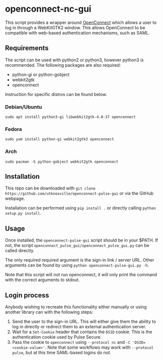 # openconnect-nc-gui

This script provides a wrapper around [OpenConnect](https://www.infradead.org/openconnect/) which allows a user to log in through a WebKitGTK2 window.  This allows OpenConnect to be compatible with web-based authentication mechanisms, such as SAML.

## Requirements

The script can be used with python2 or python3, however python3 is recommended.  The following packages are also required:

 - python-gi or python-gobject
 - webkit2gtk
 - openconnect

Instruction for specific distros can be found below.

### Debian/Ubuntu

    sudo apt install python3-gi libwebkit2gtk-4.0-37 openconnect

### Fedora

    sudo yum install python-gi webkit2gtk3 openconnect

### Arch

    sudo pacman -S python-gobject webkit2gtk openconnect

## Installation

This repo can be downloaded with `git clone https://github.com/utknoxville/openconnect-pulse-gui` or via the GitHub webpage.

Installation can be performed using `pip install .` or directly calling `python setup.py install`.

## Usage

Once installed, the `openconnect-pulse-gui` script should be in your $PATH.  If not, the script `openconnect_pulse_gui/openconnect_pulse_gui.py` can be called directly.

The only required required argument is the sign-in link / server URL.  Other arguments can be found by using `python openconnect-pulse-gui.py -h`.

Note that this script will not run openconnect, it will only print the command with the correct arguments to stdout.

## Login process

Anybody wishing to recreate this functionality either manually or using another library can with the following steps:

1. Send the user to the sign-in URL.  This will either give them the ability to log in directly or redirect them to an external authentication server.
1. Wait for a `Set-Cookie` header that contains the `DSID` cookie.  This is the authentication cookie used by Pulse Secure.
1. Pass the cookie to `openconnect` using `--protocol nc` and `-C 'DSID=<cookie-value>'`.  Note that some workflows may work with `--protocol pulse`, but at this time SAML-based logins do not.


